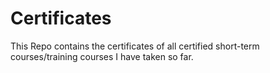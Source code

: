 # Certificates
This Repo contains the certificates of all certified short-term courses/training courses I have taken so far.
